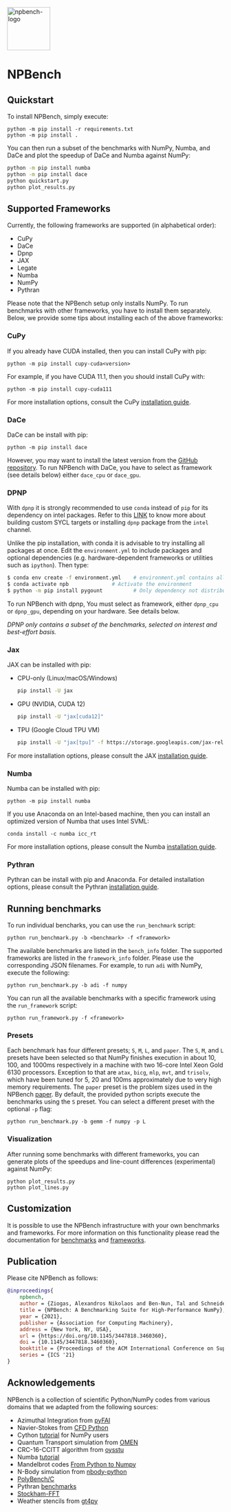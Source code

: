 <img src="npbench.svg" alt="npbench-logo" width="100"/>
<h1>NPBench</h1>

## Quickstart

To install NPBench, simply execute:

```
python -m pip install -r requirements.txt
python -m pip install .
```

You can then run a subset of the benchmarks with NumPy, Numba, and DaCe and plot
the speedup of DaCe and Numba against NumPy:

``` bash
python -m pip install numba
python -m pip install dace
python quickstart.py
python plot_results.py
```

## Supported Frameworks

Currently, the following frameworks are supported (in alphabetical order):
- CuPy
- DaCe
- Dpnp
- JAX
- Legate
- Numba
- NumPy
- Pythran


Please note that the NPBench setup only installs NumPy.
To run benchmarks with other frameworks, you have to install them separately.
Below, we provide some tips about installing each of the above frameworks:

### CuPy

If you already have CUDA installed, then you can install CuPy with pip:
```
python -m pip install cupy-cuda<version>
```
For example, if you have CUDA 11.1, then you should install CuPy with:
```
python -m pip install cupy-cuda111
```
For more installation options, consult the CuPy [installation guide](https://docs.cupy.dev/en/stable/install.html#install-cupy).

### DaCe

DaCe can be install with pip:
```
python -m pip install dace
```
However, you may want to install the latest version from the [GitHub repository](https://github.com/spcl/dace).
To run NPBench with DaCe, you have to select as framework (see details below)
either `dace_cpu` or `dace_gpu`.

### DPNP

With `dpnp` it is strongly recommended to use `conda` instead of `pip` for its dependency on intel packages. 
Refer to this 
[LINK](https://intelpython.github.io/dpnp/quick_start_guide.html#building-for-custom-sycl-targets) to know more 
about building custom SYCL targets or installing `dpnp` package from the `intel` channel.

Unlike the pip installation, with conda it is advisable to try installing all packages at once.
Edit the `environment.yml` to include packages and optional dependencies (e.g. hardware-dependent frameworks
or utilities such as `ipython`). Then type:

``` bash
$ conda env create -f environment.yml    # environment.yml contains all the right dependencies
$ conda activate npb              # Activate the environment
$ python -m pip install pygount          # Only dependency not distributed with conda
```

To run NPBench with dpnp, You must select as framework, either `dpnp_cpu` or `dpnp_gpu`, depending on your hardware. See details below.

_DPNP only contains a subset of the benchmarks, selected on interest and best-effort basis._

### Jax

JAX can be installed with pip:
- CPU-only (Linux/macOS/Windows)
    ```sh
    pip install -U jax
    ```
- GPU (NVIDIA, CUDA 12)
    ```sh
    pip install -U "jax[cuda12]"
    ```
- TPU (Google Cloud TPU VM)
  ```sh
  pip install -U "jax[tpu]" -f https://storage.googleapis.com/jax-releases/libtpu_releases.html
  ```
For more installation options, please consult the JAX [installation guide](https://jax.readthedocs.io/en/latest/installation.html#installation).

### Numba

Numba can be installed with pip:
```
python -m pip install numba
```
If you use Anaconda on an Intel-based machine, then you can install an optimized version of Numba that uses Intel SVML:
```
conda install -c numba icc_rt
```
For more installation options, please consult the Numba [installation guide](https://numba.readthedocs.io/en/stable/user/installing.html).

### Pythran

Pythran can be install with pip and Anaconda. For detailed installation options, please consult the Pythran [installation guide](https://pythran.readthedocs.io/en/latest/).


## Running benchmarks

To run individual bencharks, you can use the `run_benchmark` script:
```
python run_benchmark.py -b <benchmark> -f <framework>
```
The available benchmarks are listed in the `bench_info` folder.
The supported frameworks are listed in the `framework_info` folder.
Please use the corresponding JSON filenames.
For example, to run `adi` with NumPy, execute the following:
```
python run_benchmark.py -b adi -f numpy
```
You can run all the available benchmarks with a specific framework using the `run_framework` script:
```
python run_framework.py -f <framework>
```

### Presets

Each benchmark has four different presets; `S`, `M`, `L`, and `paper`.
The `S`, `M`, and `L` presets have been selected so that NumPy finishes execution
in about 10, 100, and 1000ms respectively in a machine with two 16-core Intel Xeon
Gold 6130 processors.
Exception to that are `atax`, `bicg`, `mlp`, `mvt`, and `trisolv`, which have been
tuned for 5, 20 and 100ms approximately due to very high memory requirements.
The `paper` preset is the problem sizes used in the NPBench [paper](http://spcl.inf.ethz.ch/Publications/index.php?pub=412).
By default, the provided python scripts execute the benchmarks using the `S` preset.
You can select a different preset with the optional `-p` flag:
```
python run_benchmark.py -b gemm -f numpy -p L
```

### Visualization

After running some benchmarks with different frameworks, you can generate plots
of the speedups and line-count differences (experimental) against NumPy:
```
python plot_results.py
python plot_lines.py
```

## Customization

It is possible to use the NPBench infrastructure with your own benchmarks and frameworks.
For more information on this functionality please read the documentation for [benchmarks](benchmarks.md) and [frameworks](frameworks.md).

## Publication

Please cite NPBench as follows:

```bibtex
@inproceedings{
    npbench,
    author = {Ziogas, Alexandros Nikolaos and Ben-Nun, Tal and Schneider, Timo and Hoefler, Torsten},
    title = {NPBench: A Benchmarking Suite for High-Performance NumPy},
    year = {2021},
    publisher = {Association for Computing Machinery},
    address = {New York, NY, USA},
    url = {https://doi.org/10.1145/3447818.3460360},
    doi = {10.1145/3447818.3460360},
    booktitle = {Proceedings of the ACM International Conference on Supercomputing},
    series = {ICS '21}
}
```

## Acknowledgements

NPBench is a collection of scientific Python/NumPy codes from various domains that we adapted from the following sources:
- Azimuthal Integration from [pyFAI](https://github.com/silx-kit/pyFAI)
- Navier-Stokes from  [CFD Python](https://github.com/barbagroup/CFDPython)
- Cython [tutorial](https://cython.readthedocs.io/en/latest/src/userguide/numpy_tutorial.html) for NumPy users
- Quantum Transport simulation from [OMEN](https://nano-tcad.ee.ethz.ch/research/computational-nanoelectronics.html)
- CRC-16-CCITT algorithm from [oysstu](https://gist.github.com/oysstu/68072c44c02879a2abf94ef350d1c7c6)
- Numba [tutorial](https://numba.readthedocs.io/en/stable/user/5minguide.html)
- Mandelbrot codes [From Python to Numpy](https://github.com/rougier/from-python-to-numpy)
- N-Body simulation from [nbody-python](https://github.com/pmocz/nbody-python)
- [PolyBench/C](http://web.cse.ohio-state.edu/~pouchet.2/software/polybench/)
- Pythran [benchmarks](https://github.com/serge-sans-paille/numpy-benchmarks/)
- [Stockham-FFT](http://urn.kb.se/resolve?urn=urn:nbn:se:kth:diva-287731)
- Weather stencils from [gt4py](https://github.com/GridTools/gt4py)
